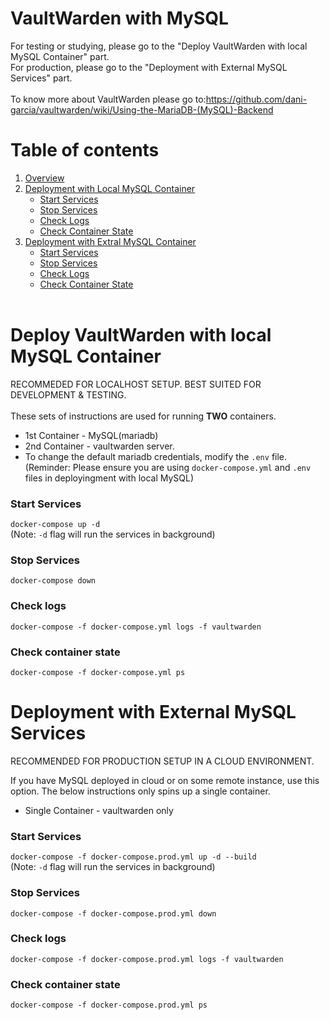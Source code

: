 # VaultWarden with MySQL<a name="overview"></a>
For testing or studying, please go to the "Deploy VaultWarden with local MySQL Container" part.  
For production, please go to the "Deployment with External MySQL Services" part.<br></br>
To know more about VaultWarden please go to:https://github.com/dani-garcia/vaultwarden/wiki/Using-the-MariaDB-(MySQL)-Backend

# Table of contents
1. [Overview](#overview)
2. [Deployment with Local MySQL Container](#DeploymentwithLocalMySQLContainer)
    * [Start Services](#StartServicesLocal)
    * [Stop Services](#StopServicesLocal)
    * [Check Logs](#CheckLogsLocal)
    * [Check Container State](#CheckContainerStateLocal)
3. [Deployment with Extral MySQL Container](#DeploymentwithExternalMySQLContainer)
    * [Start Services](#StartServices)
    * [Stop Services](#StopServices)
    * [Check Logs](#CheckLogs)
    * [Check Container State](#CheckContainerState)
<br> </br>

# Deploy VaultWarden with local MySQL Container<a name="DeploymentwithLocalMySQLContainer"></a>
RECOMMEDED FOR LOCALHOST SETUP. BEST SUITED FOR DEVELOPMENT & TESTING.<br> </br>
These sets of instructions are used for running **TWO** containers.

* 1st Container - MySQL(mariadb) 
* 2nd Container - vaultwarden server.
* To change the default mariadb credentials, modify the `.env` file.  
(Reminder: Please ensure you are using `docker-compose.yml` and `.env` files in deployingment with local MySQL)

### **Start Services** <a name="StartServicesLocal"></a>
`docker-compose up -d` <br>
(Note: `-d` flag will run the services in background)
### **Stop Services** <a name="StopServicesLocal"></a>
`docker-compose down` <br>
### **Check logs** <a name="CheckLogsLocal"></a>
`docker-compose -f docker-compose.yml logs -f vaultwarden` <br>

### **Check container state** <a name="CheckContainerStateLocal"></a>
`docker-compose -f docker-compose.yml ps` <br>

# Deployment with External MySQL Services <a name="DeploymentwithExternalMySQLContainer"></a>
RECOMMENDED FOR PRODUCTION SETUP IN A CLOUD ENVIRONMENT.

If you have MySQL deployed in cloud or on some remote instance, use this option. The below instructions only spins up a single container.   

* Single Container - vaultwarden only
### **Start Services** <a name="StartServices"></a>
`docker-compose -f docker-compose.prod.yml up -d --build` <br>
(Note: `-d` flag will run the services in background)
### **Stop Services** <a name="StopServices"></a>
`docker-compose -f docker-compose.prod.yml down` <br>
### **Check logs** <a name="CheckLogs"></a>
`docker-compose -f docker-compose.prod.yml logs -f vaultwarden` <br>

### **Check container state** <a name="CheckContainerState"></a>
`docker-compose -f docker-compose.prod.yml ps` <br>
